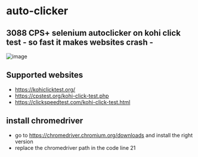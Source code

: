# auto-clicker
## 3088 CPS+ selenium autoclicker on kohi click test - so fast it makes websites crash -

![image](https://user-images.githubusercontent.com/98614666/157330881-829adfea-9d70-4f8c-b2cf-e29ca4d57d64.png)

## Supported websites
- https://kohiclicktest.org/
- https://cpstest.org/kohi-click-test.php
- https://clickspeedtest.com/kohi-click-test.html

## install chromedriver
- go to https://chromedriver.chromium.org/downloads and install the right version
- replace the chromedriver path in the code line 21
